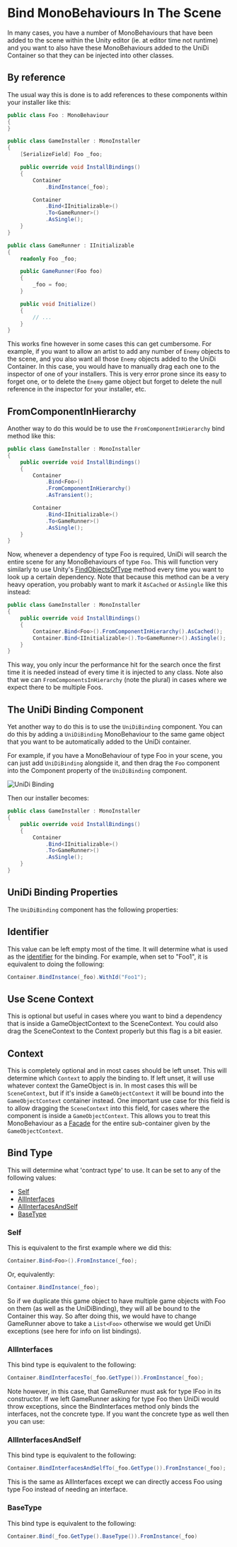 # Bind MonoBehaviours In The Scene

In many cases, you have a number of MonoBehaviours that have been added to the scene within the Unity editor (ie. at editor time not runtime) and you want to also have these MonoBehaviours added to the UniDi Container so that they can be injected into other classes.

## By reference

The usual way this is done is to add references to these components within your installer like this:

```cs
public class Foo : MonoBehaviour
{
}

public class GameInstaller : MonoInstaller
{
    [SerializeField] Foo _foo;

    public override void InstallBindings()
    {
        Container
			.BindInstance(_foo);

        Container
			.Bind<IInitializable>()
			.To<GameRunner>()
			.AsSingle();
    }
}

public class GameRunner : IInitializable
{
    readonly Foo _foo;

    public GameRunner(Foo foo)
    {
        _foo = foo;
    }

    public void Initialize()
    {
        // ...
    }
}
```

This works fine however in some cases this can get cumbersome. For example, if you want to allow an artist to add any number of `Enemy` objects to the scene, and you also want all those `Enemy` objects added to the UniDi Container. In this case, you would have to manually drag each one to the inspector of one of your installers. This is very error prone since its easy to forget one, or to delete the `Enemy` game object but forget to delete the null reference in the inspector for your installer, etc.

## FromComponentInHierarchy

Another way to do this would be to use the `FromComponentInHierarchy` bind method like this:

```cs
public class GameInstaller : MonoInstaller
{
    public override void InstallBindings()
    {
        Container
			.Bind<Foo>()
			.FromComponentInHierarchy()
			.AsTransient();

        Container
			.Bind<IInitializable>()
			.To<GameRunner>()
			.AsSingle();
    }
}
```

Now, whenever a dependency of type Foo is required, UniDi will search the entire scene for any MonoBehaviours of type `Foo`. This will function very similarly to use Unity's [FindObjectsOfType](https://docs.unity3d.com/ScriptReference/Object.FindObjectsOfType.html) method every time you want to look up a certain dependency. Note that because this method can be a very heavy operation, you probably want to mark it `AsCached` or `AsSingle` like this instead:

```cs
public class GameInstaller : MonoInstaller
{
    public override void InstallBindings()
    {
        Container.Bind<Foo>().FromComponentInHierarchy().AsCached();
        Container.Bind<IInitializable>().To<GameRunner>().AsSingle();
    }
}
```

This way, you only incur the performance hit for the search once the first time it is needed instead of every time it is injected to any class. Note also that we can `FromComponentsInHierarchy` (note the plural) in cases where we expect there to be multiple Foos.

## The UniDi Binding Component

Yet another way to do this is to use the `UniDiBinding` component. You can do this by adding a `UniDiBinding` MonoBehaviour to the same game object that you want to be automatically added to the UniDi container.

For example, if you have a MonoBehaviour of type Foo in your scene, you can just add `UniDiBinding` alongside it, and then drag the `Foo` component into the Component property of the `UniDiBinding` component.

![UniDi Binding](./assets/bind-monobehaviour-from-scene/UniDi-Binding-Component.png)

Then our installer becomes:

```cs
public class GameInstaller : MonoInstaller
{
    public override void InstallBindings()
    {
        Container
			.Bind<IInitializable>()
			.To<GameRunner>()
			.AsSingle();
    }
}
```
## UniDi Binding Properties
The `UniDiBinding` component has the following properties:

## Identifier
This value can be left empty most of the time. It will determine what is used as the [identifier](./Binding#identifiers) for the binding. For example, when set to "Foo1", it is equivalent to doing the following:

```cs
Container.BindInstance(_foo).WithId("Foo1");
```

## Use Scene Context 
This is optional but useful in cases where you want to bind a dependency that is inside a GameObjectContext to the SceneContext. You could also drag the SceneContext to the Context properly but this flag is a bit easier.

## Context
This is completely optional and in most cases should be left unset. This will determine which `Context` to apply the binding to. If left unset, it will use whatever context the GameObject is in. In most cases this will be `SceneContext`, but if it's inside a `GameObjectContext` it will be bound into the `GameObjectContext` container instead. One important use case for this field is to allow dragging the `SceneContext` into this field, for cases where the component is inside a `GameObjectContext`. This allows you to treat this MonoBehaviour as a [Facade](https://en.wikipedia.org/wiki/Facade_pattern) for the entire sub-container given by the `GameObjectContext`.

## Bind Type
This will determine what 'contract type' to use. It can be set to any of the following values:
* [Self](#self)
* [AllInterfaces](#allinterfaces)
* [AllInterfacesAndSelf](#allinterfacesandself)
* [BaseType](#basetype)

### Self
This is equivalent to the first example where we did this:

```cs
Container.Bind<Foo>().FromInstance(_foo);
```

Or, equivalently:

```cs
Container.BindInstance(_foo);
```

So if we duplicate this game object to have multiple game objects with Foo on them (as well as the UniDiBinding), they will all be bound to the Container this way. So after doing this, we would have to change GameRunner above to take a `List<Foo>` otherwise we would get UniDi exceptions (see here for info on list bindings).

### AllInterfaces
This bind type is equivalent to the following:

```cs
Container.BindInterfacesTo(_foo.GetType()).FromInstance(_foo);
```
Note however, in this case, that GameRunner must ask for type IFoo in its constructor. If we left GameRunner asking for type Foo then UniDi would throw exceptions, since the BindInterfaces method only binds the interfaces, not the concrete type. If you want the concrete type as well then you can use:

### AllInterfacesAndSelf
This bind type is equivalent to the following:

```cs
Container.BindInterfacesAndSelfTo(_foo.GetType()).FromInstance(_foo);
```

This is the same as AllInterfaces except we can directly access Foo using type Foo instead of needing an interface.

### BaseType
This bind type is equivalent to the following:

```cs
Container.Bind(_foo.GetType().BaseType()).FromInstance(_foo)
```


